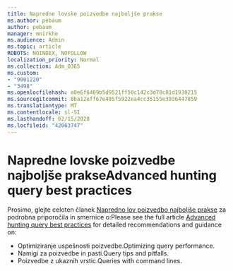 ```yaml
---
title: Napredne lovske poizvedbe najboljše prakse
ms.author: pebaum
author: pebaum
manager: mnirkhe
ms.audience: Admin
ms.topic: article
ROBOTS: NOINDEX, NOFOLLOW
localization_priority: Normal
ms.collection: Adm_O365
ms.custom:
- "9001220"
- "3498"
ms.openlocfilehash: e0e6f6409b5d9521ff50c142c3d78c81d1930215
ms.sourcegitcommit: 8ba12eff67e405f5922ea4cc35155e3036447859
ms.translationtype: MT
ms.contentlocale: sl-SI
ms.lasthandoff: 02/15/2020
ms.locfileid: "42063747"
---
```

# <a name="advanced-hunting-query-best-practices"></a><span data-ttu-id="9d90c-102">Napredne lovske poizvedbe najboljše prakse</span><span class="sxs-lookup"><span data-stu-id="9d90c-102">Advanced hunting query best practices</span></span>

<span data-ttu-id="9d90c-103">Prosimo, glejte celoten članek [Napredno lov poizvedbo najboljše prakse](https://docs.microsoft.com/en-us/windows/security/threat-protection/microsoft-defender-atp/advanced-hunting-best-practices#optimize-query-performance) za podrobna priporočila in smernice o:</span><span class="sxs-lookup"><span data-stu-id="9d90c-103">Please see the full article [Advanced hunting query best practices](https://docs.microsoft.com/en-us/windows/security/threat-protection/microsoft-defender-atp/advanced-hunting-best-practices#optimize-query-performance) for detailed recommendations and guidance on:</span></span>
- <span data-ttu-id="9d90c-104">Optimiziranje uspešnosti poizvedbe.</span><span class="sxs-lookup"><span data-stu-id="9d90c-104">Optimizing query performance.</span></span>
- <span data-ttu-id="9d90c-105">Namigi za poizvedbe in pasti.</span><span class="sxs-lookup"><span data-stu-id="9d90c-105">Query tips and pitfalls.</span></span>
- <span data-ttu-id="9d90c-106">Poizvedbe z ukaznih vrstic.</span><span class="sxs-lookup"><span data-stu-id="9d90c-106">Queries with command lines.</span></span>


